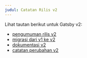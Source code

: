 ```yaml
---
judul: Catatan Rilis v2
---
```


Lihat tautan berikut untuk Gatsby v2:

- [pengumuman rilis v2](/blog/2018-09-17-gatsby-v2/)
- [migrasi dari v1 ke v2](/docs/migrating-from-v1-to-v2/)
- [dokumentasi v2](/docs/)
- [catatan perubahan v2](https://github.com/gatsbyjs/gatsby/blob/master/CHANGELOG.md#200---2018-09-13)
